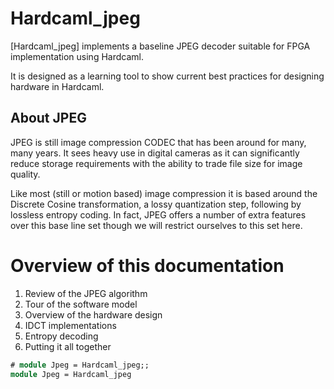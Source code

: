 # Hardcaml_jpeg 

[Hardcaml_jpeg] implements a baseline JPEG decoder suitable for FPGA implementation using Hardcaml.

It is designed as a learning tool to show current best practices for designing hardware in Hardcaml.

## About JPEG

JPEG is still image compression CODEC that has been around for many, many years.  It sees 
heavy use in digital cameras as it can significantly reduce storage requirements with the ability 
to trade file size for image quality.

Like most (still or motion based) image compression it is based around the Discrete Cosine 
transformation, a lossy quantization step, following by lossless entropy coding.  In fact, 
JPEG offers a number of extra features over this base line set though we will restrict ourselves to
this set here.

# Overview of this documentation 

1. Review of the JPEG algorithm
2. Tour of the software model
3. Overview of the hardware design
4. IDCT implementations
5. Entropy decoding
6. Putting it all together

```ocaml
# module Jpeg = Hardcaml_jpeg;;
module Jpeg = Hardcaml_jpeg
```
